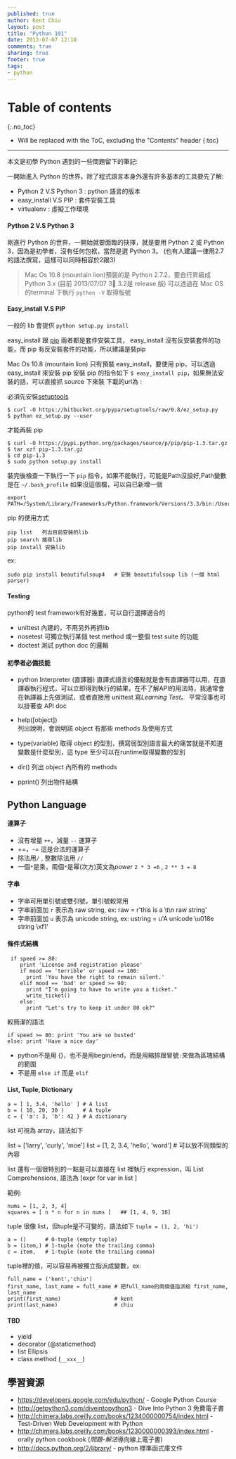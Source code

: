 ```yaml
---
published: true
author: Kent Chiu
layout: post
title: "Python 101"
date: 2013-07-07 12:10
comments: true
sharing: true
footer: true
tags: 
- python
---
```


# Table of contents
{:.no_toc}

* Will be replaced with the ToC, excluding the "Contents" header
{:toc}

----------------------------------------------------------------


 
本文是初學 Python 遇到的一些問題留下的筆記:

一開始進入 Python 的世界，除了程式語言本身外還有許多基本的工具要先了解:

-  Python 2 V.S Python 3 : python 語言的版本
-  easy_install V.S PIP : 套件安裝工具
-  virtualenv            : 虛擬工作環境  


#### Python 2 V.S Python 3

剛進行 Python 的世界，一開始就要面臨的抉擇，就是要用 Python 2 或 Python 3，因為是初學者，沒有任何包袱，當然是選 Python 3。 (也有人建議一律用2.7的語法撰寫，這樣可以同時相容於2跟3)


> Mac Os 10.8 (mountain lion)預裝的是 Python 2.7.2，要自行昇級成 Python 3.x (目前 2013/07/07 3.3.2是 release 版)
> 可以透過在 Mac OS 的terminal 下執行 `python -V` 取得版號


#### Easy_install V.S PIP

一般的 lib 會提供 `python setup.py install`

easy_install 跟 [pip][] 兩者都是套件安裝工具， easy_install 沒有反安裝套件的功能，而 pip 有反安裝套件的功能，所以建議是裝pip

Mac Os 10.8 (mountain lion) 只有預裝 easy_install，要使用 pip，可以透過 easy_install 來安裝 pip
安裝 pip 的指令如下 `$ easy_install pip`，如果無法安裝的話，可以直接抓 source 下來裝
下載的url為 : 

必須先安裝[setuptools][] 

	$ curl -O https://bitbucket.org/pypa/setuptools/raw/0.8/ez_setup.py
	$ python ez_setup.py --user	


才能再裝 pip

	$ curl -O https://pypi.python.org/packages/source/p/pip/pip-1.3.tar.gz
	$ tar xzf pip-1.3.tar.gz
	$ cd pip-1.3
	$ sudo python setup.py install
 
裝完後檢查一下執行一下 `pip` 指令，如果不能執行，可能是Path沒設好,Path變數是在 `~/.bash_profile` 如果沒這個檔，可以自已新增一個

	export PATH=/System/Library/Frameworks/Python.framework/Versions/3.3/bin:/Users/kent/Library/Python/3.3/bin:$PATH


pip 的使用方式

	pip list   列出目前安裝的lib
	pip search 搜尋lib
	pip install 安裝lib	
	
ex:

	sudo pip install beautifulsoup4   # 安裝 beautifulsoup lib (一個 html parser)	
	
#### Testing
python的 test framework有好幾套，可以自行選擇適合的

- unittest 內建的，不用另外再抓lib
- nosetest 可獨立執行某個 test method 或一整個 test suite 的功能
- doctest  測試 python doc 的邏輯


#### 初學者必備技能

- 	python Interpreter (直譯器)
	直譯式語言的優點就是會有直譯器可以用，在直譯器執行程式，可以立即得到執行的結果，在不了解API的用法時，我通常會在執譯器上先做測試，或者直接用 unittest 寫*Learning Test*。
	平常沒事也可以掛著查 API doc

- 	help([object])  
	列出說明，會說明該 object 有那些 methods 及使用方式
- 	type(variable)
	取得 object 的型別，撰寫弱型別語言最大的痛苦就是不知道變數是什麼型別，這 type 至少可以在runtime取得變數的型別
-   dir() 列出 object 內所有的 methods
-   pprint() 列出物件結構



Python Language
---

#### 連算子

- 沒有增量 `++`，減量 `--` 運算子
- +=，-= 這是合法的運算子
- 除法用`/` , 整數除法用 `//`
- 一個`*`是乘，兩個`*`是幂(次方)英文為*power* `2 * 3 =6` , `2 ** 3 = 8`   

#### 字串

- 字串可用單引號或雙引號，單引號較常用
- 字串前面加 `r` 表示為 raw string, ex: raw = r'this is a \t\n raw string'
- 字串前面加 `u` 表示為 unicode string, ex: ustring = u'A unicode \u018e string \xf1'

#### 條件式結構

	 if speed >= 80:
	    print 'License and registration please'
	    if mood == 'terrible' or speed >= 100:
	      print 'You have the right to remain silent.'
	    elif mood == 'bad' or speed >= 90:
	      print "I'm going to have to write you a ticket."
	      write_ticket()
	    else:
	      print "Let's try to keep it under 80 ok?"

較簡潔的語法
	      
	if speed >= 80: print 'You are so busted'
	else: print 'Have a nice day'	      
	      
- python不是用 {}，也不是用begin/end，而是用縮排跟冒號`:`來做為區塊結構的範圍
- 不是用 `else if` 而是 `elif`

#### List, Tuple, Dictionary


	a = [ 1, 3.4, 'hello' ] # A list
	b = ( 10, 20, 30 )      # A tuple
	c = { 'a': 3, 'b': 42 } # A dictionary

list 可視為 array，語法如下

list = ['larry', 'curly', 'moe'] 
list = [1, 2, 3.4, 'hello', 'word'] # 可以放不同類型的內容


list 還有一個很特別的一點是可以直接在 list 裡執行 expression，叫 List Comprehensions,
語法為 [expr for var in list ]

範例:

	nums = [1, 2, 3, 4]
	squares = [ n * n for n in nums ]   ## [1, 4, 9, 16]
	
tuple 很像 list，但tuple是不可變的，語法如下 `tuple = (1, 2, 'hi')`

	a = ()      # 0-tuple (empty tuple)
	b = (item,) # 1-tuple (note the trailing comma)
	c = item,   # 1-tuple (note the trailing comma)

tuple裡的值，可以容易再被獨立指派成變數，ex:

	full_name = ('kent','chiu')
	first_name, last_name = full_name # 把full_name的兩個值指派給 first_name, last_name
	print(first_name)                 # kent
	print(last_name)                  # chiu
	



#### TBD
- 	yield
- 	decorator (@staticmethod)
- 	list Ellipsis
-  	class method (`__xxx__`)



學習資源
--

- <https://developers.google.com/edu/python/>  - Google Python Course
- <http://getpython3.com/diveintopython3> - Dive Into Python 3 免費電子書
- <http://chimera.labs.oreilly.com/books/1234000000754/index.html> - Test-Driven Web Development with Python
- <http://chimera.labs.oreilly.com/books/1230000000393/index.html> - orally python cookbook (*問題-解法*導向線上電子書)
- <http://docs.python.org/2/library/> - python 標準函式庫文件


[python]: http://www.python.org/
[scala]:  http://www.scala-lang.org/
[setuptools]: http://pythonhosted.org/setuptools/
[pip]: http://www.pip-installer.org/
